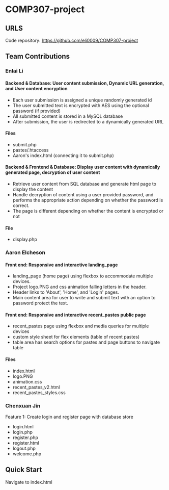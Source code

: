 # COMP307-project
## URLS
Code repository: https://github.com/eli0009/COMP307-project
## Team Contributions

### Enlai Li
#### Backend & Database: User content submission, Dynamic URL generation, and User content encryption
- Each user submission is assigned a unique randomly generated id
- The user submitted text is encrypted with AES using the optional password (if provided)
- All submitted content is stored in a MySQL database
- After submission, the user is redirected to a dynamically generated URL
#### Files
- submit.php 
- pastes/.htaccess 
- Aaron's index.html (connecting it to submit.php)
#### Backend & Frontend & Database: Display user content with dynamically generated page, decryption of user content
- Retrieve user content from SQL database and generate html page to display the content
- Handle decryption of content using a user provided password, and performs the appropriate action depending on whether the password is correct.
- The page is different depending on whether the content is encrypted or not
#### File
- display.php
### Aaron Elcheson
#### Front end: Responsive and interactive landing_page
- landing_page (home page) using flexbox to accommodate multiple devices.
- Project logo.PNG and css animation falling letters in the header.
- Header links to 'About', 'Home', and 'Login' pages.
- Main content area for user to write and submit text with an option to password protect the text.
#### Front end: Responsive and interactive recent_pastes public page
- recent_pastes page using flexbox and media queries for multiple devices
- custom style sheet for flex elements (table of recent pastes)
- table area has search options for pastes and page buttons to navigate table
#### Files
- index.html
- logo.PNG
- animation.css
- recent_pastes_v2.html
- recent_pastes_styles.css
### Chenxuan Jin
Feature 1: Create login and register page with database store
- login.html
- login.php
- register.php
- register.html
- logout.php
- welcome.php


## Quick Start

Navigate to index.html
